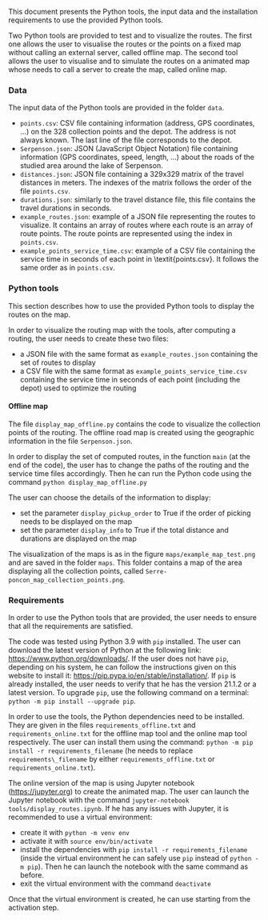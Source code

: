 This document presents the Python tools, the input data and the installation requirements to use the provided Python tools. 

Two Python tools are provided to test and to visualize the routes. The first one allows the user to visualise the routes or the points on a fixed map without calling an external server, called offline map. The second tool allows the user to visualise and to simulate the routes on a animated map whose needs to call a server to create the map, called online map.  

### Data

The input data of the Python tools are provided in the folder `data`. 

- `points.csv`: CSV file containing information (address, GPS coordinates, ...) on the 328 collection points and the depot. The address is not always known. The last line of the file corresponds to the depot. 
- `Serpenson.json`: JSON (JavaScript Object Notation) file containing information (GPS coordinates, speed, length, ...) about the roads of the studied area around the lake of Serpenson. 
- `distances.json`: JSON file containing  a 329x329 matrix of the travel distances in meters. The indexes of the matrix follows the order of the file `points.csv`.
- `durations.json`: similarly to the travel distance file, this file contains the travel durations in seconds. 
- `example_routes.json`: example of a JSON file representing the routes to visualize. It contains an array of routes where each route is an array of route points. The route points are represented using the index in `points.csv`.
- `example_points_service_time.csv`: example of a CSV file containing the service time in seconds of each point in \textit{points.csv}. It follows the same order as in `points.csv`.

### Python tools

This section describes how to use the provided Python tools to display the routes on the map. 

In order to visualize the routing map with the tools, after computing a routing, the user needs to create these two files:

- a JSON file with the same format as `example_routes.json` containing the set of routes to display
- a CSV file with the same format as `example_points_service_time.csv` containing the service time in seconds of each point (including the depot) used to optimize the routing

#### Offline map
The file `display_map_offline.py` contains the code to visualize the collection points of the routing. The offline road map is created using the geographic information in the file `Serpenson.json`.

In order to display the set of computed routes, in the function `main` (at the end of the code), the user has to change the paths of the routing and the service time files accordingly. Then he can run the Python code using the command `python display_map_offline.py`

The user can choose the details of the information to display:
- set the parameter `display_pickup_order` to True if the order of picking needs to be displayed on the map
- set the parameter `display_info` to True if the total distance and durations are displayed on the map

The visualization of the maps is as in the figure `maps/example_map_test.png` and are saved in the folder `maps`. This folder contains a map of the area displaying all the collection points, called `Serre-poncon_map_collection_points.png`. 


### Requirements

In order to use the Python tools that are provided, the user needs to ensure that all the requirements are satisfied. 

The code was tested using Python 3.9 with `pip` installed. The user can download the latest version of Python at the following link: https://www.python.org/downloads/. 
If the user does not have `pip`, depending on his system, he can follow the instructions given on this website to install it: https://pip.pypa.io/en/stable/installation/. If `pip` is already installed, the user needs to verify that he has the version 21.1.2 or a latest version. To upgrade `pip`, use the following command on a terminal: `python -m pip install --upgrade pip`.

In order to use the tools, the Python dependencies need to be installed. They are given in the files `requirements_offline.txt` and `requirements_online.txt` for the offline map tool and the online map tool respectively. The user can install them using the command: `python -m pip install -r requirements_filename` (he needs to replace `requirements\_filename` by either `requirements_offline.txt` or `requirements_online.txt`).

The online version of the map is using Jupyter notebook (https://jupyter.org) to create the animated map. The user can launch the Jupyter notebook with the command `jupyter-notebook tools/display_routes.ipynb`. If he has any issues with Jupyter, it is recommended to use a virtual environment: 

- create it with `python -m venv env`
- activate it with `source env/bin/activate`
- install the dependencies with `pip install -r requirements_filename` (inside the virtual environment he can safely use `pip` instead of `python -m pip`). Then he can launch the notebook with the same command as before. 
- exit the virtual environment with the command `deactivate`

Once that the virtual environment is created, he can use starting from the activation step. 
